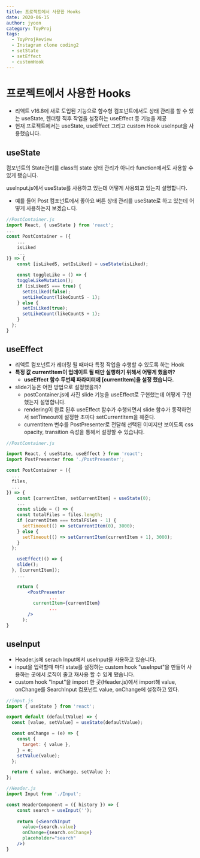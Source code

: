 ```yaml
---
title: 프로젝트에서 사용한 Hooks
date: 2020-06-15
author: jyoon
category: ToyProj
tags:
  - ToyProjReview
  - Instagram clone coding2
  - setState
  - setEffect
  - customHook
---
```


# 프로젝트에서 사용한 Hooks

- 리액트 v16.8에 새로 도입된 기능으로 함수형 컴포넌트에서도 상태 관리를 할 수 있는 useState, 렌더링 직후 작업을 설정하는 useEffect 등 기능을 제공
- 현재 프로젝트에서는 useState, useEffect 그리고 custom Hook useInput을 사용했습니다.

## useState

컴포넌트의 State관리를 class의 state 상태 관리가 아니라 function에서도 사용할 수 있게 됐습니다. 

useInput.js에서 useState를 사용하고 있는데 어떻게 사용되고 있는지 설명합니다. 

- 예를 들어 Post 컴포넌트에서 좋아요 버튼 상태 관리를 useState로 하고 있는데 어떻게 사용하는지 보겠습ㄴ다.

```jsx
//PostContainer.js 
import React, { useState } from 'react';
...
const PostContainer = ({ 
	...
	isLiked
	...
)} => {
	const [isLikedS, setIsLiked] = useState(isLiked);

	const toggleLike = () => {
    toggleLikeMutation();
    if (isLikedS === true) {
      setIsLiked(false);
      setLikeCount(likeCountS - 1);
    } else {
      setIsLiked(true);
      setLikeCount(likeCountS + 1);
    }
  };
}
```

## useEffect

- 리액트 컴포넌트가 레더링 될 때마다 특정 작업을 수행할 수 있도록 하는 Hook
- **특정 값 currentItem이 업데이트 될 때만 실행하기 위해서 어떻게 했을까?**
    - **useEffect 함수 두번째 파라미터에 [currentItem]을 설정 했습니다.**
- slide기능은 어떤 방법으로 설정했을까?
    - postContainer.js에 사진 slide 기능을 useEffect로 구현했는데 어떻게 구현했는지 설명합니다.
    - rendering이 완료 된후 useEffect 함수가 수행되면서 slide 함수가 동작하면서 setTimeout에 설정한 초마다 setCurrentItem을 해준다.
    - currentItem 변수를 PostPresenter로 전달해 선택된 이미지만 보이도록 css opacity, transition 속성을 통해서 설정할 수 있습니다.

```jsx
//PostContainer.js 

import React, { useState, useEffect } from 'react';
import PostPresenter from './PostPresenter';

const PostContainer = ({
  ...
  files,
  ...
}) => {
	const [currentItem, setCurrentItem] = useState(0);
	...
	const slide = () => {
    const totalFiles = files.length;
    if (currentItem === totalFiles - 1) {
      setTimeout(() => setCurrentItem(0), 3000);
    } else {
      setTimeout(() => setCurrentItem(currentItem + 1), 3000);
    }
  };

	useEffect(() => {
    slide();
  }, [currentItem]);
	...

	return (
	    <PostPresenter	
				...
	      currentItem={currentItem}
				...
	    />
	  );
}
```

## useInput

- Header.js에 serach Input에서 useInput을 사용하고 있습니다.
- input을 입력할때 마다 state를 설정하는 custom hook "useInput"을 만들어 사용하는 곳에서 로직이 줄고 재사용 할 수 있게 됐습니다.
- custom hook "Input"을 import 한 곳(Header.js)에서 import해 value, onChange를 SearchInput 컴포넌트 value, onChange에 설정하고 있다.

```jsx
//input.js 
import { useState } from 'react';

export default (defaultValue) => {
  const [value, setValue] = useState(defaultValue);

  const onChange = (e) => {
    const {
      target: { value },
    } = e;
    setValue(value);
  };

  return { value, onChange, setValue };
};

//Header.js 
import Input from './Input';

const HeaderComponent = ({ history }) => {
	const search = useInput('');
	
	return (<SearchInput
	  value={search.value}
	  onChange={search.onChange}
	  placeholder="search"
	/>)
}
```
